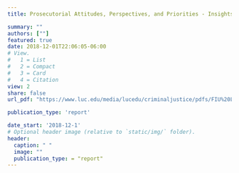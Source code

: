 ```yaml
---
title: Prosecutorial Attitudes, Perspectives, and Priorities - Insights from the Inside

summary: ""
authors: [""]
featured: true
date: 2018-12-01T22:06:05-06:00
# View.
#   1 = List
#   2 = Compact
#   3 = Card
#   4 = Citation
view: 2
share: false
url_pdf: "https://www.luc.edu/media/lucedu/criminaljustice/pdfs/FIU%20Loyola%20_MacAthruth%20Prosecution%20Project%20Report%20One%20PDF.pdf"

publication_type: 'report'

date_start: '2018-12-1'
# Optional header image (relative to `static/img/` folder).
header:
  caption: " "
  image: ""
  publication_type: = "report"
---
```


